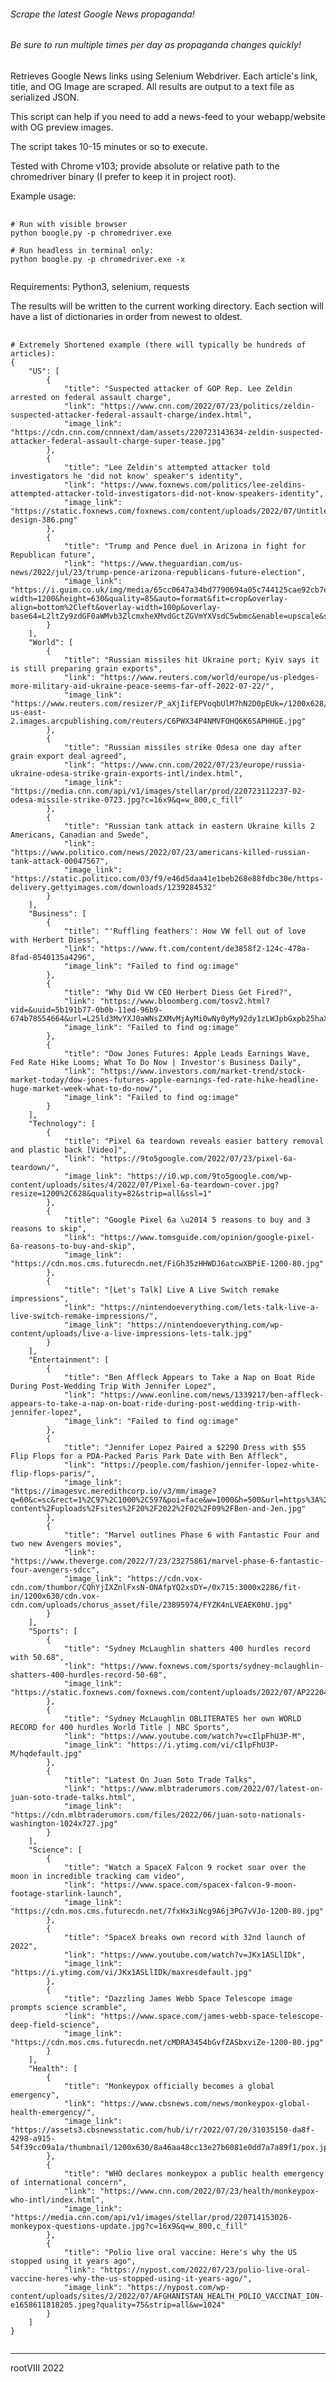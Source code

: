###### Scrape the latest Google News propaganda!

###### Be sure to run multiple times per day as propaganda changes quickly!


Retrieves Google News links using Selenium Webdriver. Each article's link, title, and OG Image
are scraped. All results are output to a text file as serialized JSON.

This script can help if you need to add a news-feed to your webapp/website with OG preview images.

The script takes 10-15 minutes or so to execute.

Tested with Chrome v103; provide absolute or relative path to the chromedriver binary
(I prefer to keep it in project root).

Example usage:
<pre>
    <code>
# Run with visible browser
python boogle.py -p chromedriver.exe

# Run headless in terminal only:
python boogle.py -p chromedriver.exe -x
    </code>
</pre>

Requirements:
Python3, selenium, requests

The results will be written to the current working directory.
Each section will have a list of dictionaries in order from newest to oldest.

<pre>
    <code>
# Extremely Shortened example (there will typically be hundreds of articles):
{
    "US": [
        {
            "title": "Suspected attacker of GOP Rep. Lee Zeldin arrested on federal assault charge",
            "link": "https://www.cnn.com/2022/07/23/politics/zeldin-suspected-attacker-federal-assault-charge/index.html",
            "image_link": "https://cdn.cnn.com/cnnnext/dam/assets/220723143634-zeldin-suspected-attacker-federal-assault-charge-super-tease.jpg"
        },
        {
            "title": "Lee Zeldin's attempted attacker told investigators he 'did not know' speaker's identity",
            "link": "https://www.foxnews.com/politics/lee-zeldins-attempted-attacker-told-investigators-did-not-know-speakers-identity",
            "image_link": "https://static.foxnews.com/foxnews.com/content/uploads/2022/07/Untitled-design-386.png"
        },
        {
            "title": "Trump and Pence duel in Arizona in fight for Republican future",
            "link": "https://www.theguardian.com/us-news/2022/jul/23/trump-pence-arizona-republicans-future-election",
            "image_link": "https://i.guim.co.uk/img/media/65cc0647a34bd7790694a05c744125cae92cb7e5/0_177_3600_2160/master/3600.jpg?width=1200&height=630&quality=85&auto=format&fit=crop&overlay-align=bottom%2Cleft&overlay-width=100p&overlay-base64=L2ltZy9zdGF0aWMvb3ZlcmxheXMvdGctZGVmYXVsdC5wbmc&enable=upscale&s=356248d83efc8378529f31895e92fff9"
        }
    ],
    "World": [
        {
            "title": "Russian missiles hit Ukraine port; Kyiv says it is still preparing grain exports",
            "link": "https://www.reuters.com/world/europe/us-pledges-more-military-aid-ukraine-peace-seems-far-off-2022-07-22/",
            "image_link": "https://www.reuters.com/resizer/P_aXjIifEPVoqbUlM7hN2D0pEUk=/1200x628/smart/filters:quality(80)/cloudfront-us-east-2.images.arcpublishing.com/reuters/C6PWX34P4NMVFOHQ6K6SAPHHGE.jpg"
        },
        {
            "title": "Russian missiles strike Odesa one day after grain export deal agreed",
            "link": "https://www.cnn.com/2022/07/23/europe/russia-ukraine-odesa-strike-grain-exports-intl/index.html",
            "image_link": "https://media.cnn.com/api/v1/images/stellar/prod/220723112237-02-odesa-missile-strike-0723.jpg?c=16x9&q=w_800,c_fill"
        },
        {
            "title": "Russian tank attack in eastern Ukraine kills 2 Americans, Canadian and Swede",
            "link": "https://www.politico.com/news/2022/07/23/americans-killed-russian-tank-attack-00047567",
            "image_link": "https://static.politico.com/03/f9/e46d5daa41e1beb268e88fdbc30e/https-delivery.gettyimages.com/downloads/1239284532"
        }
    ],
    "Business": [
        {
            "title": "'Ruffling feathers': How VW fell out of love with Herbert Diess",
            "link": "https://www.ft.com/content/de3858f2-124c-478a-8fad-8540135a4296",
            "image_link": "Failed to find og:image"
        },
        {
            "title": "Why Did VW CEO Herbert Diess Get Fired?",
            "link": "https://www.bloomberg.com/tosv2.html?vid=&uuid=5b191b77-0b0b-11ed-96b9-674b78554664&url=L25ld3MvYXJ0aWNsZXMvMjAyMi0wNy0yMy92dy1zLWJpbGxpb25haXJlLWNsYW4tcGxvdHRlZC1jZW8tb3VzdGVyLXdoaWxlLWhlLXdhcy1vbi11cy10cmlw",
            "image_link": "Failed to find og:image"
        },
        {
            "title": "Dow Jones Futures: Apple Leads Earnings Wave, Fed Rate Hike Looms; What To Do Now | Investor's Business Daily",
            "link": "https://www.investors.com/market-trend/stock-market-today/dow-jones-futures-apple-earnings-fed-rate-hike-headline-huge-market-week-what-to-do-now/",
            "image_link": "Failed to find og:image"
        }
    ],
    "Technology": [
        {
            "title": "Pixel 6a teardown reveals easier battery removal and plastic back [Video]",
            "link": "https://9to5google.com/2022/07/23/pixel-6a-teardown/",
            "image_link": "https://i0.wp.com/9to5google.com/wp-content/uploads/sites/4/2022/07/Pixel-6a-teardown-cover.jpg?resize=1200%2C628&#038;quality=82&#038;strip=all&#038;ssl=1"
        },
        {
            "title": "Google Pixel 6a \u2014 5 reasons to buy and 3 reasons to skip",
            "link": "https://www.tomsguide.com/opinion/google-pixel-6a-reasons-to-buy-and-skip",
            "image_link": "https://cdn.mos.cms.futurecdn.net/FiGh35zHHWDJ6atcwXBPiE-1200-80.jpg"
        },
        {
            "title": "[Let's Talk] Live A Live Switch remake impressions",
            "link": "https://nintendoeverything.com/lets-talk-live-a-live-switch-remake-impressions/",
            "image_link": "https://nintendoeverything.com/wp-content/uploads/live-a-live-impressions-lets-talk.jpg"
        }
    ],
    "Entertainment": [
        {
            "title": "Ben Affleck Appears to Take a Nap on Boat Ride During Post-Wedding Trip With Jennifer Lopez",
            "link": "https://www.eonline.com/news/1339217/ben-affleck-appears-to-take-a-nap-on-boat-ride-during-post-wedding-trip-with-jennifer-lopez",
            "image_link": "Failed to find og:image"
        },
        {
            "title": "Jennifer Lopez Paired a $2290 Dress with $55 Flip Flops for a PDA-Packed Paris Park Date with Ben Affleck",
            "link": "https://people.com/fashion/jennifer-lopez-white-flip-flops-paris/",
            "image_link": "https://imagesvc.meredithcorp.io/v3/mm/image?q=60&c=sc&rect=1%2C97%2C1000%2C597&poi=face&w=1000&h=500&url=https%3A%2F%2Fstatic.onecms.io%2Fwp-content%2Fuploads%2Fsites%2F20%2F2022%2F02%2F09%2FBen-and-Jen.jpg"
        },
        {
            "title": "Marvel outlines Phase 6 with Fantastic Four and two new Avengers movies",
            "link": "https://www.theverge.com/2022/7/23/23275861/marvel-phase-6-fantastic-four-avengers-sdcc",
            "image_link": "https://cdn.vox-cdn.com/thumbor/CQhYjIXZnlFxsN-ONAfpYQ2xsDY=/0x715:3000x2286/fit-in/1200x630/cdn.vox-cdn.com/uploads/chorus_asset/file/23895974/FYZK4nLVEAEK0hU.jpg"
        }
    ],
    "Sports": [
        {
            "title": "Sydney McLaughlin shatters 400 hurdles record with 50.68",
            "link": "https://www.foxnews.com/sports/sydney-mclaughlin-shatters-400-hurdles-record-50-68",
            "image_link": "https://static.foxnews.com/foxnews.com/content/uploads/2022/07/AP22204119679839.jpg"
        },
        {
            "title": "Sydney McLaughlin OBLITERATES her own WORLD RECORD for 400 hurdles World Title | NBC Sports",
            "link": "https://www.youtube.com/watch?v=cIlpFhU3P-M",
            "image_link": "https://i.ytimg.com/vi/cIlpFhU3P-M/hqdefault.jpg"
        },
        {
            "title": "Latest On Juan Soto Trade Talks",
            "link": "https://www.mlbtraderumors.com/2022/07/latest-on-juan-soto-trade-talks.html",
            "image_link": "https://cdn.mlbtraderumors.com/files/2022/06/juan-soto-nationals-washington-1024x727.jpg"
        }
    ],
    "Science": [
        {
            "title": "Watch a SpaceX Falcon 9 rocket soar over the moon in incredible tracking cam video",
            "link": "https://www.space.com/spacex-falcon-9-moon-footage-starlink-launch",
            "image_link": "https://cdn.mos.cms.futurecdn.net/7fxHx3iNcg9A6j3PG7vVJo-1200-80.jpg"
        },
        {
            "title": "SpaceX breaks own record with 32nd launch of 2022",
            "link": "https://www.youtube.com/watch?v=JKx1ASLlIDk",
            "image_link": "https://i.ytimg.com/vi/JKx1ASLlIDk/maxresdefault.jpg"
        },
        {
            "title": "Dazzling James Webb Space Telescope image prompts science scramble",
            "link": "https://www.space.com/james-webb-space-telescope-deep-field-science",
            "image_link": "https://cdn.mos.cms.futurecdn.net/cMDRA3454bGvfZASbxviZe-1200-80.jpg"
        }
    ],
    "Health": [
        {
            "title": "Monkeypox officially becomes a global emergency",
            "link": "https://www.cbsnews.com/news/monkeypox-global-health-emergency/",
            "image_link": "https://assets3.cbsnewsstatic.com/hub/i/r/2022/07/20/31035150-da8f-4298-a915-54f39cc09a1a/thumbnail/1200x630/8a46aa48cc13e27b6081e0dd7a7a89f1/pox.jpg"
        },
        {
            "title": "WHO declares monkeypox a public health emergency of international concern",
            "link": "https://www.cnn.com/2022/07/23/health/monkeypox-who-intl/index.html",
            "image_link": "https://media.cnn.com/api/v1/images/stellar/prod/220714153026-monkeypox-questions-update.jpg?c=16x9&q=w_800,c_fill"
        },
        {
            "title": "Polio live oral vaccine: Here's why the US stopped using it years ago",
            "link": "https://nypost.com/2022/07/23/polio-live-oral-vaccine-heres-why-the-us-stopped-using-it-years-ago/",
            "image_link": "https://nypost.com/wp-content/uploads/sites/2/2022/07/AFGHANISTAN_HEALTH_POLIO_VACCINAT_ION-e1658611818205.jpeg?quality=75&#038;strip=all&#038;w=1024"
        }
    ]
}
    </code>
</pre>


<hr>
rootVIII 2022
